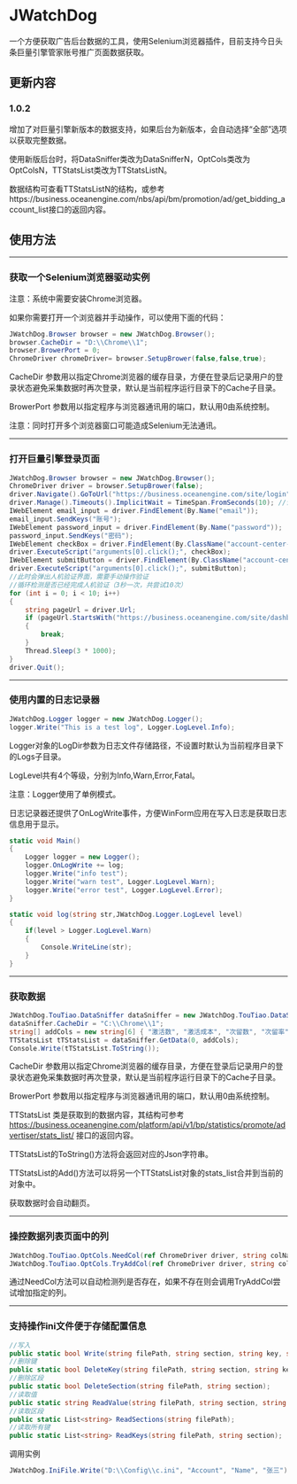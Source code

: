 # JWatchDog

一个方便获取广告后台数据的工具，使用Selenium浏览器插件，目前支持今日头条巨量引擎管家账号推广页面数据获取。

## 更新内容

### 1.0.2

增加了对巨量引擎新版本的数据支持，如果后台为新版本，会自动选择“全部”选项以获取完整数据。

使用新版后台时，将DataSniffer类改为DataSnifferN，OptCols类改为OptColsN，TTStatsList类改为TTStatsListN。

数据结构可查看TTStatsListN的结构，或参考https://business.oceanengine.com/nbs/api/bm/promotion/ad/get_bidding_account_list接口的返回内容。

## 使用方法
-----
### 获取一个Selenium浏览器驱动实例

注意：系统中需要安装Chrome浏览器。

如果你需要打开一个浏览器并手动操作，可以使用下面的代码：
```C#
JWatchDog.Browser browser = new JWatchDog.Browser();
browser.CacheDir = "D:\\Chrome\\1";
browser.BrowerPort = 0;
ChromeDriver chromeDriver= browser.SetupBrower(false,false,true);
```

CacheDir 参数用以指定Chrome浏览器的缓存目录，方便在登录后记录用户的登录状态避免采集数据时再次登录，默认是当前程序运行目录下的Cache子目录。

BrowerPort 参数用以指定程序与浏览器通讯用的端口，默认用0由系统控制。

注意：同时打开多个浏览器窗口可能造成Selenium无法通讯。

-----
### 打开巨量引擎登录页面

```C#
JWatchDog.Browser browser = new JWatchDog.Browser();
ChromeDriver driver = browser.SetupBrower(false);
driver.Navigate().GoToUrl("https://business.oceanengine.com/site/login");
driver.Manage().Timeouts().ImplicitWait = TimeSpan.FromSeconds(10); //设置浏览器等待加载的时间
IWebElement email_input = driver.FindElement(By.Name("email"));
email_input.SendKeys("账号");
IWebElement password_input = driver.FindElement(By.Name("password"));
password_input.SendKeys("密码");
IWebElement checkBox = driver.FindElement(By.ClassName("account-center-agreement-check"));
driver.ExecuteScript("arguments[0].click();", checkBox);
IWebElement submitButton = driver.FindElement(By.ClassName("account-center-action-button"));
driver.ExecuteScript("arguments[0].click();", submitButton);
//此时会弹出人机验证界面，需要手动操作验证
//循环检测是否已经完成人机验证（3秒一次，共尝试10次）
for (int i = 0; i < 10; i++)
{
    string pageUrl = driver.Url;
    if (pageUrl.StartsWith("https://business.oceanengine.com/site/dashboard"))
    {
        break;
    }
    Thread.Sleep(3 * 1000);
}
driver.Quit();
```
-----
### 使用内置的日志记录器
```C#
JWatchDog.Logger logger = new JWatchDog.Logger();
logger.Write("This is a test log", Logger.LogLevel.Info);
```
Logger对象的LogDir参数为日志文件存储路径，不设置时默认为当前程序目录下的Logs子目录。

LogLevel共有4个等级，分别为Info,Warn,Error,Fatal。

注意：Logger使用了单例模式。

日志记录器还提供了OnLogWrite事件，方便WinForm应用在写入日志是获取日志信息用于显示。

```C#
static void Main()
{
    Logger logger = new Logger();
    logger.OnLogWrite += log;
    logger.Write("info test");
    logger.Write("warn test", Logger.LogLevel.Warn);
    logger.Write("error test", Logger.LogLevel.Error);
}

static void log(string str,JWatchDog.Logger.LogLevel level)
{
    if(level > Logger.LogLevel.Warn)
    {
        Console.WriteLine(str);
    }
}
```

-----
### 获取数据
```C#
JWatchDog.TouTiao.DataSniffer dataSniffer = new JWatchDog.TouTiao.DataSniffer();
dataSniffer.CacheDir = "C:\\Chrome\\1";
string[] addCols = new string[6] { "激活数", "激活成本", "次留数", "次留率", "首次付费数", "付费成本" };
TTStatsList tTStatsList = dataSniffer.GetData(0, addCols);
Console.Write(tTStatsList.ToString());
```
CacheDir 参数用以指定Chrome浏览器的缓存目录，方便在登录后记录用户的登录状态避免采集数据时再次登录，默认是当前程序运行目录下的Cache子目录。

BrowerPort 参数用以指定程序与浏览器通讯用的端口，默认用0由系统控制。

TTStatsList 类是获取到的数据内容，其结构可参考 https://business.oceanengine.com/platform/api/v1/bp/statistics/promote/advertiser/stats_list/ 接口的返回内容。

TTStatsList的ToString()方法将会返回对应的Json字符串。

TTStatsList的Add()方法可以将另一个TTStatsList对象的stats_list合并到当前的对象中。

获取数据时会自动翻页。

-----
### 操控数据列表页面中的列

```C#
JWatchDog.TouTiao.OptCols.NeedCol(ref ChromeDriver driver, string colName)
JWatchDog.TouTiao.OptCols.TryAddCol(ref ChromeDriver driver, string colName)
```

通过NeedCol方法可以自动检测列是否存在，如果不存在则会调用TryAddCol尝试增加指定的列。

-----
### 支持操作ini文件便于存储配置信息

```C#
//写入
public static bool Write(string filePath, string section, string key, string? val);
//删除键
public static bool DeleteKey(string filePath, string section, string key);
//删除区段
public static bool DeleteSection(string filePath, string section);
//读取值
public static string ReadValue(string filePath, string section, string key);
//读取区段
public static List<string> ReadSections(string filePath);
//读取所有键
public static List<string> ReadKeys(string filePath, string section);
```

调用实例
```c#
JWatchDog.IniFile.Write("D:\\Config\\c.ini", "Account", "Name", "张三");
```